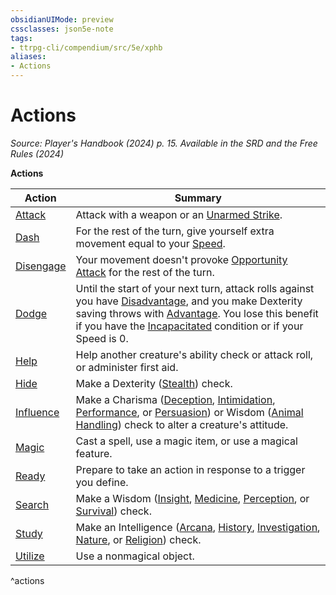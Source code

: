 ```yaml
---
obsidianUIMode: preview
cssclasses: json5e-note
tags:
- ttrpg-cli/compendium/src/5e/xphb
aliases:
- Actions
---
```

# Actions
*Source: Player's Handbook (2024) p. 15. Available in the <span title='Systems Reference Document (5.2)'>SRD</span> and the Free Rules (2024)* 

**Actions**

| Action | Summary |
|--------|---------|
| [Attack](/3-Mechanics/CLI/actions.md#Attack) | Attack with a weapon or an [Unarmed Strike](/3-Mechanics/CLI/variant-rules/unarmed-strike-xphb.md). |
| [Dash](/3-Mechanics/CLI/actions.md#Dash) | For the rest of the turn, give yourself extra movement equal to your [Speed](/3-Mechanics/CLI/variant-rules/speed-xphb.md). |
| [Disengage](/3-Mechanics/CLI/actions.md#Disengage) | Your movement doesn't provoke [Opportunity Attack](/3-Mechanics/CLI/actions.md#Opportunity%20Attack) for the rest of the turn. |
| [Dodge](/3-Mechanics/CLI/actions.md#Dodge) | Until the start of your next turn, attack rolls against you have [Disadvantage](/3-Mechanics/CLI/variant-rules/disadvantage-xphb.md), and you make Dexterity saving throws with [Advantage](/3-Mechanics/CLI/variant-rules/advantage-xphb.md). You lose this benefit if you have the [Incapacitated](/3-Mechanics/CLI/conditions.md#Incapacitated) condition or if your Speed is 0. |
| [Help](/3-Mechanics/CLI/actions.md#Help) | Help another creature's ability check or attack roll, or administer first aid. |
| [Hide](/3-Mechanics/CLI/actions.md#Hide) | Make a Dexterity ([Stealth](/3-Mechanics/CLI/skills.md#Stealth)) check. |
| [Influence](/3-Mechanics/CLI/actions.md#Influence) | Make a Charisma ([Deception](/3-Mechanics/CLI/skills.md#Deception), [Intimidation](/3-Mechanics/CLI/skills.md#Intimidation), [Performance](/3-Mechanics/CLI/skills.md#Performance), or [Persuasion](/3-Mechanics/CLI/skills.md#Persuasion)) or Wisdom ([Animal Handling](/3-Mechanics/CLI/skills.md#Animal%20Handling)) check to alter a creature's attitude. |
| [Magic](/3-Mechanics/CLI/actions.md#Magic) | Cast a spell, use a magic item, or use a magical feature. |
| [Ready](/3-Mechanics/CLI/actions.md#Ready) | Prepare to take an action in response to a trigger you define. |
| [Search](/3-Mechanics/CLI/actions.md#Search) | Make a Wisdom ([Insight](/3-Mechanics/CLI/skills.md#Insight), [Medicine](/3-Mechanics/CLI/skills.md#Medicine), [Perception](/3-Mechanics/CLI/skills.md#Perception), or [Survival](/3-Mechanics/CLI/skills.md#Survival)) check. |
| [Study](/3-Mechanics/CLI/actions.md#Study) | Make an Intelligence ([Arcana](/3-Mechanics/CLI/skills.md#Arcana), [History](/3-Mechanics/CLI/skills.md#History), [Investigation](/3-Mechanics/CLI/skills.md#Investigation), [Nature](/3-Mechanics/CLI/skills.md#Nature), or [Religion](/3-Mechanics/CLI/skills.md#Religion)) check. |
| [Utilize](/3-Mechanics/CLI/actions.md#Utilize) | Use a nonmagical object. |
^actions